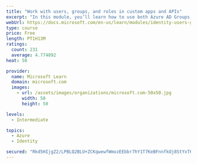 ```yaml
---
title: "Work with users, groups, and roles in custom apps and APIs"
excerpt: "In this module, you’ll learn how to use both Azure AD Groups and Application Roles to provide fine grained access control to an application."
webUrl: https://docs.microsoft.com/en-us/learn/modules/identity-users-groups-approles/
type: course
price: Free
length: PT1H13M
ratings:
  count: 231
  average: 4.774892
heat: 50

provider:
  name: Microsoft Learn
  domain: microsoft.com
  images:
    - url: /assets/images/organizations/microsoft.com-50x50.jpg
      width: 50
      height: 50

levels:
  - Intermediate

topics:
  - Azure
  - Identity

secured: "Rkd5HIjgZ2/LPBLQ2BLU+ZCKqwewfWmozEEbbr7hY1T7KeBFnnfkOj8StYxT60auyVU9dyDTd6dFPLdeEXeB73+CkPH6wt1VasojdX7wtE4QU36UH4358r+abLl4ZSkvctcuwgK//eCPBOE7TaCCvrOwXTYOf/ZrsN9Y2W2HEGFV1mgVBsNJk3kn2DuKzHt4xdw/9fMOBKBylCDTHHXwSfKzDBcMzcRw8ALC5gXSGTivqRGpQKGlZq1OMnn2daRbk7/pnM0MrYECEKzlxg3fZQTKN5wLxoucDD2W+aLhqHi/lUc7gPyT7NFpKYlffDh6A2Ke7L1LvXyMaUb0X6BOGl6D6xe7sMdLe7rTR0q1HtlIMlyofup1z20ESvxsDap6pUxbR9euWh0hD7GrVjvD/o5IVmtu7kRXowxF4wH8Cqs=;gN36+mZqTbzNDnMJZUjkmA=="
---
```


